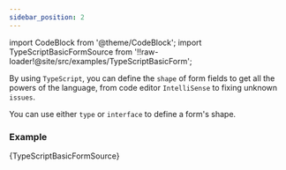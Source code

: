 ```yaml
---
sidebar_position: 2
---
```


import CodeBlock from '@theme/CodeBlock';
import TypeScriptBasicFormSource from '!!raw-loader!@site/src/examples/TypeScriptBasicForm';

By using `TypeScript`, you can define the `shape` of form fields to get all the powers of the language, from code editor `IntelliSense` to fixing unknown `issues`.

You can use either `type` or `interface` to define a form's shape.

### Example

<CodeBlock className="language-tsx">{TypeScriptBasicFormSource}</CodeBlock>
